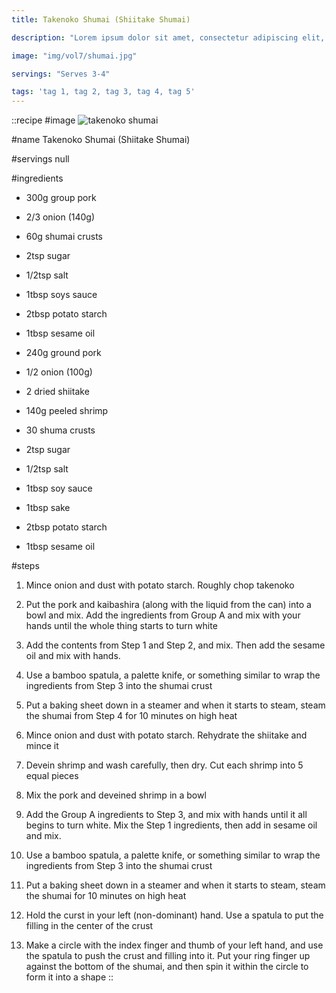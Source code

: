```yaml
---
title: Takenoko Shumai (Shiitake Shumai)

description: "Lorem ipsum dolor sit amet, consectetur adipiscing elit, sed do eiusmod tempor incididunt ut labore et dolore magna aliqua. Tincidunt eget nullam non nisi est sit amet facilisis."

image: "img/vol7/shumai.jpg"

servings: "Serves 3-4"

tags: 'tag 1, tag 2, tag 3, tag 4, tag 5'
---
```


::recipe
#image
![takenoko shumai](/img/vol7/shumai.jpg)

#name
Takenoko Shumai (Shiitake Shumai)

#servings
null

#ingredients
- 300g group pork
- 2/3 onion (140g)
- 60g shumai crusts

- 2tsp sugar
- 1/2tsp salt
- 1tbsp soys sauce
- 2tbsp potato starch
- 1tbsp sesame oil

- 240g ground pork
- 1/2 onion (100g)
- 2 dried shiitake
- 140g peeled shrimp
- 30 shuma crusts

- 2tsp sugar
- 1/2tsp salt
- 1tbsp soy sauce
- 1tbsp sake
- 2tbsp potato starch
- 1tbsp sesame oil

#steps
1. Mince onion and dust with potato starch. Roughly chop takenoko

2. Put the pork and kaibashira (along with the liquid from the can) into a bowl and mix. Add the ingredients from Group A and mix with your hands until the whole thing starts to turn white

3. Add the contents from Step 1 and Step 2, and mix. Then add the sesame oil and mix with hands.

4. Use a bamboo spatula, a palette knife, or something similar to wrap the ingredients from Step 3 into the shumai crust

5. Put a baking sheet down in a steamer and when it starts to steam, steam the shumai from Step 4 for 10 minutes on high heat

6. Mince onion and dust with potato starch. Rehydrate the shiitake and mince it

7. Devein shrimp and wash carefully, then dry. Cut each shrimp into 5 equal pieces

8. Mix the pork and deveined shrimp in a bowl

9. Add the Group A ingredients to Step 3, and mix with hands until it all begins to turn white. Mix the Step 1 ingredients, then add in sesame oil and mix.

10. Use a bamboo spatula, a palette knife, or something similar to wrap the ingredients from Step 3 into the shumai crust

11. Put a baking sheet down in a steamer and when it starts to steam, steam the shumai for 10 minutes on high heat

12. Hold the curst in your left (non-dominant) hand. Use a spatula to put the filling in the center of the crust

13. Make a circle with the index finger and thumb of your left hand, and use the spatula to push the crust and filling into it. Put your ring finger up against the bottom of the shumai, and then spin it within the circle to form it into a shape
::